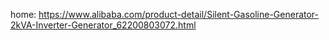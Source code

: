 home:
https://www.alibaba.com/product-detail/Silent-Gasoline-Generator-2kVA-Inverter-Generator_62200803072.html
